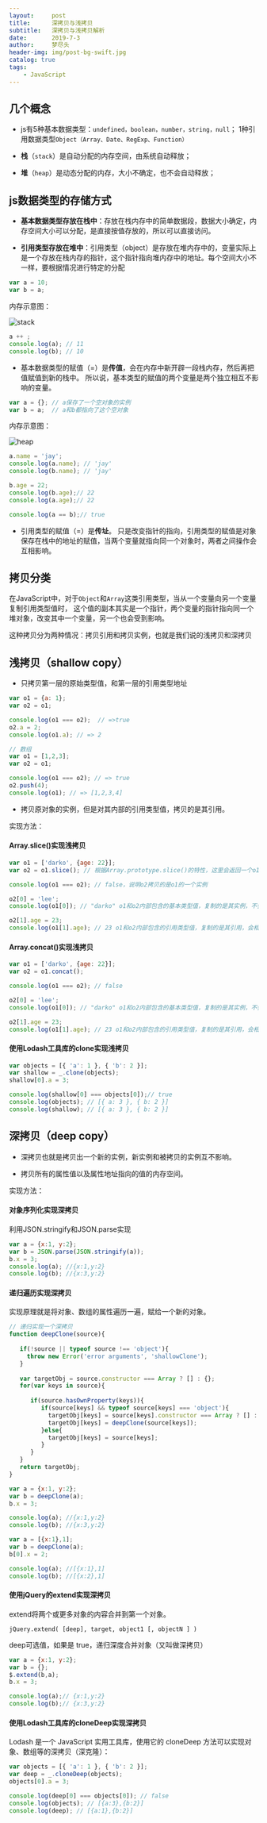 ```yaml
---
layout:     post
title:      深拷贝与浅拷贝
subtitle:   深拷贝与浅拷贝解析
date:       2019-7-3
author:     梦尽头
header-img: img/post-bg-swift.jpg
catalog: true
tags:
    - JavaScript 
---
```


## 几个概念

- js有5种基本数据类型：`undefined，boolean，number，string，null`；
1种引用数据类型`Object（Array、Date、RegExp、Function）`

- **栈**（`stack`）是自动分配的内存空间，由系统自动释放；

- **堆**（`heap`）是动态分配的内存，大小不确定，也不会自动释放；

## js数据类型的存储方式

- **基本数据类型存放在栈中**：存放在栈内存中的简单数据段，数据大小确定，内存空间大小可以分配，是直接按值存放的，所以可以直接访问。

- **引用类型存放在堆中**：引用类型（object）是存放在堆内存中的，变量实际上是一个存放在栈内存的指针，这个指针指向堆内存中的地址。每个空间大小不一样，要根据情况进行特定的分配

```javascript
var a = 10;
var b = a;
```
内存示意图：

![stack](https://lzweife.github.io/img/stack.png)

```javascript
a ++ ;
console.log(a); // 11
console.log(b); // 10
```

- 基本数据类型的赋值（=）是**传值**，会在内存中新开辟一段栈内存，然后再把值赋值到新的栈中。
所以说，基本类型的赋值的两个变量是两个独立相互不影响的变量。

```javascript
var a = {}; // a保存了一个空对象的实例
var b = a;  // a和b都指向了这个空对象
```
内存示意图：

![heap](https://lzweife.github.io/img/heap.png)

```javascript
a.name = 'jay';
console.log(a.name); // 'jay'
console.log(b.name); // 'jay'

b.age = 22;
console.log(b.age);// 22
console.log(a.age);// 22

console.log(a == b);// true

```

- 引用类型的赋值（=）是**传址**。
只是改变指针的指向，引用类型的赋值是对象保存在栈中的地址的赋值，当两个变量就指向同一个对象时，两者之间操作会互相影响。

## 拷贝分类

在JavaScript中，对于`Object`和`Array`这类引用类型，当从一个变量向另一个变量复制引用类型值时，
这个值的副本其实是一个指针，两个变量的指针指向同一个堆对象，改变其中一个变量，另一个也会受到影响。

这种拷贝分为两种情况：拷贝引用和拷贝实例，也就是我们说的浅拷贝和深拷贝

## 浅拷贝（shallow copy）

- 只拷贝第一层的原始类型值，和第一层的引用类型地址

```javascript
var o1 = {a: 1};
var o2 = o1;

console.log(o1 === o2);  // =>true
o2.a = 2; 
console.log(o1.a); // => 2

// 数组
var o1 = [1,2,3];
var o2 = o1;

console.log(o1 === o2); // => true
o2.push(4);
console.log(o1); // => [1,2,3,4]
```

- 拷贝原对象的实例，但是对其内部的引用类型值，拷贝的是其引用。

实现方法：

#### Array.slice()实现浅拷贝

```javascript
var o1 = ['darko', {age: 22}];
var o2 = o1.slice(); // 根据Array.prototype.slice()的特性，这里会返回一个o1的浅拷贝对象

console.log(o1 === o2); // false，说明o2拷贝的是o1的一个实例

o2[0] = 'lee';
console.log(o1[0]); // "darko" o1和o2内部包含的基本类型值，复制的是其实例，不会相互影响

o2[1].age = 23;
console.log(o1[1].age); // 23 o1和o2内部包含的引用类型值，复制的是其引用，会相互影响
```
#### Array.concat()实现浅拷贝

```javascript
var o1 = ['darko', {age: 22}];
var o2 = o1.concat();

console.log(o1 === o2); // false

o2[0] = 'lee';
console.log(o1[0]); // "darko" o1和o2内部包含的基本类型值，复制的是其实例，不会相互影响

o2[1].age = 23;
console.log(o1[1].age); // 23 o1和o2内部包含的引用类型值，复制的是其引用，会相互影响
```
#### 使用Lodash工具库的clone实现浅拷贝

```javascript
var objects = [{ 'a': 1 }, { 'b': 2 }];
var shallow = _.clone(objects);
shallow[0].a = 3;

console.log(shallow[0] === objects[0]);// true
console.log(objects); // [{ a: 3 }, { b: 2 }]
console.log(shallow); // [{ a: 3 }, { b: 2 }]

```


## 深拷贝（deep copy）

- 深拷贝也就是拷贝出一个新的实例，新实例和被拷贝的实例互不影响。

- 拷贝所有的属性值以及属性地址指向的值的内存空间。

实现方法：

#### 对象序列化实现深拷贝

利用JSON.stringify和JSON.parse实现

```javascript
var a = {x:1, y:2};
var b = JSON.parse(JSON.stringify(a));
b.x = 3;
console.log(a); //{x:1,y:2}
console.log(b); //{x:3,y:2}
```

#### 递归遍历实现深拷贝
实现原理就是将对象、数组的属性遍历一遍，赋给一个新的对象。

```javascript
// 递归实现一个深拷贝
function deepClone(source){
    
   if(!source || typeof source !== 'object'){
     throw new Error('error arguments', 'shallowClone');
   }
   
   var targetObj = source.constructor === Array ? [] : {};
   for(var keys in source){
       
      if(source.hasOwnProperty(keys)){
         if(source[keys] && typeof source[keys] === 'object'){
           targetObj[keys] = source[keys].constructor === Array ? [] : {};
           targetObj[keys] = deepClone(source[keys]);
         }else{
           targetObj[keys] = source[keys];
         }
      } 
   }
   return targetObj;
}

var a = {x:1, y:2};
var b = deepClone(a);
b.x = 3;

console.log(a); //{x:1,y:2}
console.log(b); //{x:3,y:2}

var a = [{x:1},1];
var b = deepClone(a);
b[0].x = 2;

console.log(a); //[{x:1},1]
console.log(b); //[{x:2},1]
```

#### 使用jQuery的extend实现深拷贝

extend将两个或更多对象的内容合并到第一个对象。

`jQuery.extend( [deep], target, object1 [, objectN ] )`

deep可选值，如果是 true，递归深度合并对象（又叫做深拷贝）

```javascript
var a = {x:1, y:2};
var b = {};
$.extend(b,a);
b.x = 3;

console.log(a);// {x:1,y:2}
console.log(b);// {x:3,y:2}
```
#### 使用Lodash工具库的cloneDeep实现深拷贝

Lodash 是一个 JavaScript 实用工具库，使用它的 cloneDeep 方法可以实现对象、数组等的深拷贝（深克隆）：

```javascript
var objects = [{ 'a': 1 }, { 'b': 2 }];
var deep = _.cloneDeep(objects);
objects[0].a = 3;

console.log(deep[0] === objects[0]); // false
console.log(objects); // [{a:3},{b:2}]
console.log(deep); // [{a:1},{b:2}]
```
